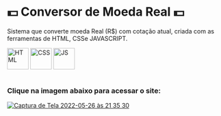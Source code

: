 # 💵 Conversor de Moeda Real 💵
Sistema que converte moeda Real (R$) com cotação atual, criada com as ferramentas de HTML, CSSe JAVASCRIPT.

<div style="display:inline_block" >
<img align="center" alt="HTML" src="https://cdn-icons-png.flaticon.com/512/1051/1051277.png?w=360" style="height:50px; width:auto" target="_blank">
<img align="center" alt="CSS" src="https://upload.wikimedia.org/wikipedia/commons/thumb/6/62/CSS3_logo.svg/800px-CSS3_logo.svg.png" style="height:50px; width:auto" target="_blank">
<img align="center" alt="JS" src="https://upload.wikimedia.org/wikipedia/commons/3/3b/Javascript_Logo.png" style="height:50px; width:auto" target="_blank"><br/><br/>



### Clique na imagem abaixo para acessar o site: 
  
[![Captura de Tela 2022-05-26 às 21 35 30](https://user-images.githubusercontent.com/61170444/170605654-1ae85aa1-e551-4f1e-9798-89a087ca0b45.png)](https://caioassis-dev.github.io/ConversorMoedaReal/)  

